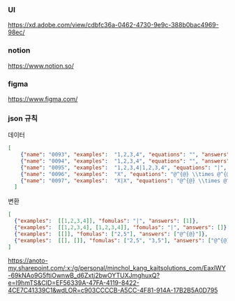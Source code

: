 ### UI
https://xd.adobe.com/view/cdbfc36a-0462-4730-9e9c-388b0bac4969-98ec/
### notion
https://www.notion.so/
### figma
https://www.figma.com/
### json 규칙
데이터
```json
[
    {"name": "0093", "examples":  "1,2,3,4", "equations": "", "answers": "2"},
    {"name": "0094", "examples":  "1,2,3,4", "equations": "", "answers": "1,2"},
    {"name": "0095", "examples":  "1,2,3,4|1,2,3,4", "equations": "|", "answers": "1,2|1"},
    {"name": "0096", "examples":  "X", "equations": "@^{@} \\times @^{@}", "answers": "2,5,3,4"},
    {"name": "0097", "examples":  "X|X", "equations": "@^{@} \\times @^{@}|@^{@} \\times @^{@}", "answers": "2,5,3,4|2,5,3,4"}
  ]
```
변환
```json
[
  {"examples":  [[1,2,3,4]], "fomulas": "|", "answers": [1]},
  {"examples":  [[1,2,3,4], [1,2,3,4]], "fomulas": "|", "answers": []},
  {"examples":  [[]], "fomulas": ["2,5"], "answers": ["@^{@}"]},
  {"examples":  [[], []], "fomulas": ["2,5", "3,5"], "answers": ["@^{@}", "@^{A}"]}
]
```

https://anoto-my.sharepoint.com/:x:/g/personal/minchol_kang_kaitsolutions_com/EaxlWY-69kNAo9G5ftiOwnwB_d6Zxtj2bwOYTUXJmghuxQ?e=I9hmTS&CID=EF56339A-47FA-4119-8422-4CE7C41339C1&wdLOR=c903CCCCB-A5CC-4F81-914A-17B2B5A0D795
